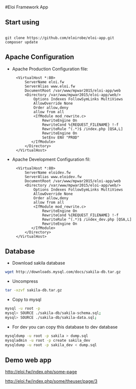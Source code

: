 
#Eloi Framework App

## Start using

<pre><code>
git clone https://github.com/eloirobe/eloi-app.git
composer update
</code></pre>

## Apache Configuration

- Apache Production Configuration file:

```apacheconf
     <VirtualHost *:80>
         ServerName eloi.fw
         ServerAlias www.eloi.fw
         DocumentRoot /var/www/mpwar2015/eloi-app/web
         <Directory /var/www/mpwar2015/eloi-app/web/>
             Options Indexes FollowSymLinks MultiViews
             AllowOverride None
             Order allow,deny
             allow from all
             <IfModule mod_rewrite.c>
                 RewriteEngine On
                 RewriteCond %{REQUEST_FILENAME} !-f
                 RewriteRule ^(.*)$ /index.php [QSA,L]
                 RewriteEngine On
                 SetEnv ENV "PROD"
            </IfModule>
         </Directory>
     </VirtualHost>
```

- Apache Development Configuration fil:

```apacheconf
     <VirtualHost *:80>
         ServerName eloidev.fw
         ServerAlias www.eloidev.fw
         DocumentRoot /var/www/mpwar2015/eloi-app/web
         <Directory /var/www/mpwar2015/eloi-app/web/>
             Options Indexes FollowSymLinks MultiViews
             AllowOverride None
             Order allow,deny
             allow from all
             <IfModule mod_rewrite.c>
                 RewriteEngine On
                 RewriteCond %{REQUEST_FILENAME} !-f
                 RewriteRule ^(.*)$ /index_dev.php [QSA,L]
                 RewriteEngine On
            </IfModule>
         </Directory>
     </VirtualHost>
```

## Database

- Download sakila database
```bash
wget http://downloads.mysql.com/docs/sakila-db.tar.gz
```

- Uncompress
```bash
tar -xzvf sakila-db.tar.gz
```

- Copy to mysql
```bash
mysql -u root -p
mysql> SOURCE ./sakila-db/sakila-schema.sql;
mysql> SOURCE ./sakila-db/sakila-data.sql;
```

- For dev you can copy this database to dev database
```bash
mysqldump -u root -p sakila > dump.sql
mysqladmin -u root -p create sakila_dev
mysqldump -u root -p sakila_dev < dump.sql 
```

## Demo web app

http://eloi.fw/index.php/some-page

http://eloi.fw/index.php/some/theuser/page/3

